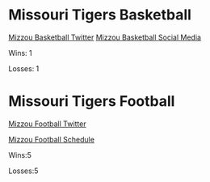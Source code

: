 # Missouri Tigers Basketball


[Mizzou Basketball Twitter](https://twitter.com/MizzouHoops)
[Mizzou Basketball Social Media](MizzouBasketballSocialMedia.md)

Wins: 1

Losses: 1
# Missouri Tigers Football

[Mizzou Football Twitter](https://twitter.com/MizzouFootball)

[Mizzou Football Schedule](https://www.espn.com/college-football/team/schedule/_/id/142)

Wins:5

Losses:5
